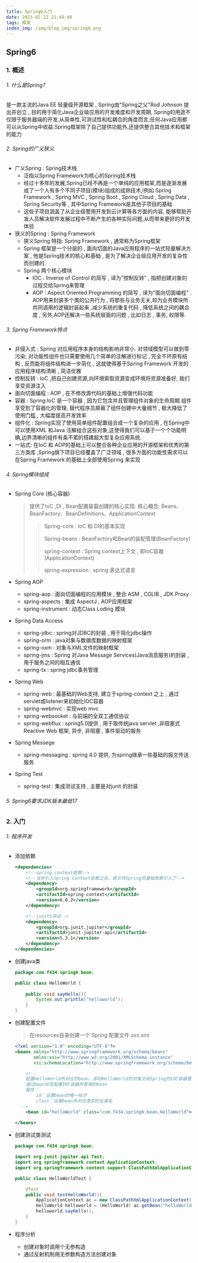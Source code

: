 ```yaml
---
title: Spring6入门
date: 2023-02-22 21:44:48
tags: 框架
index_img: /img/blog_img/spring6.png
---
```



## Spring6

### 1. 概述

###### 1. 什么是Spring?

   是一款主流的Java EE 轻量级开源框架 , Spring由"Spring之父"Rod Johnson 提出并创立 , 目的用于简化Java企业级应用的开发难度和开发周期, Spring的用途不仅限于服务器端的开发.从简单性,可测试性和松耦合的角度而言,任何Java应用都可以从Spring中收益.Spring框架除了自己提供功能外,还提供整合其他技术和框架的能力

###### 2. Spring的广义狭义

   - 广义Spring : Spring技术栈
     - 泛指以Spring Framework为核心的Spring技术栈
     - 经过十多年的发展,Spring已经不再是一个单纯的应用框架,而是逐渐发展成了一个人有多个不同子项目(模块)组成的成熟技术,l例如 Spring Framework , Spring MVC , Spring Boot , Spring Cloud , Spring Data , Spring Security等 , 其中Spring Framework是其他子项目的基础
     - 这些子项目涵盖了从企业级警用开发到云计算等各方面的内容, 能够帮助开发人员解决软件发展过程中不断产生的各种实际问题,从而带来更好的开发体验
   - 狭义的Spring : Spring Framework
     - 狭义Spring 特指: Spring Framework , 通常称为Spring框架
     - Spring 框架是一个分层的 , 面向切面的Java应用程序的一站式轻量解决方案 , 他是Spring技术的核心和基础 , 是为了解决企业级应用开发的复杂性而创建的.
     - Spring 两个核心模块
       - IOC : Inverse of Control 的简写 , 译为"控制反转" , 指把创建对象的过程交给Spring来管理
       - AOP : Aspect Oriented Programming 的简写 , 译为"面向切面编程" . AOP用来封装多个类的公共行为 , 将那些与业务无关,却为业务模块所共同调用的逻辑封装起来 ,减少系统的重复代码 , 降低系统之间的耦合度 , 另外,AOP还解决一些系统层面的问题 , 比如日志 , 事务, 权限等.

###### 3. Spring Framework特点

   - 非侵入式 : Spring 对应用程序本身的结构影响非常小. 对领域模型可以做到零污染; 对功能性组件也只需要使用几个简单的注解进行标记 , 完全不坏原有结构 , 反而能将组件结构进一步简化 , 这就使得基于Spring Framework 开发的应用程序结构清晰 , 简洁优雅
   - 控制反转 : IoC ,把自己创建资源,向环境索取资源变成环境将资源准备好, 我们享受资源注入
   - 面向切面编程 : AOP , 在不修改源代码的基础上增强代码功能
   - 容器 : Spring IoC 是一个容器 , 因为它包含并且管理组件对象的生命周期.组件享受到了容器化的管理, 替代程序员屏蔽了组件创建中大量细节 , 极大降低了使用门槛 , 大幅度提高开发效率
   - 组件化 : Spring实现了使用简单组件配置组合成一个复杂的应用 , 在Spring中可以使用XML 和Java 注解组合这些对象,这使得我们可以基于一个个功能明确,边界清晰的组件有条不紊的搭建超大型复杂应用系统.
   - 一站式: 在IoC 和 AOP的基础上可以整合各种企业应用的开源框架和优秀的第三方类库 ,Spring旗下项目已经覆盖了广泛领域 , 很多方面的功能性需求可以在Spring Framework 的基础上全部使用Spring 来实现

###### 4. Spring模块组成

   - Spring Core (核心容器)

     > 提供了IoC ,DI , Bean配置装载创建的核心实现. 核心概念: Beans、BeanFactory、BeanDefinitions、ApplicationContext
     >
     > > Spring-core : IoC 和 DI的基本实现
     > >
     > > Spring-beans : BeanFactory和Bean的装配管理(BeanFactory)
     > >
     > > spring-context : Spring context上下文 , 即IoC容器(ApplicationContext)
     > >
     > > spring-expression : spring 表达式语言

   - Spring AOP
     - spring-aop : 面向切面编程的应用模块 , 整合 ASM , CGLIB , JDK Proxy
     - spring-aspects : 集成 AspectJ , AOP应用框架
     - spring-instrument : 动态Class Loding 模块
   - Spring Data Access
     - spring-jdbc : spring对JDBC的封装 , 用于简化jdbc操作
     - spring-orm : java对象与数据库数据的映射框架
     - spring-oxm : 对象与XML文件的映射框架
     - spring-jms : Spring 对Java Message Services(Java消息服务)的封装 , 用于服务之间的相互通信
     - spring-tx : spring jdbc事务管理
   - Spring Web
     - spring-web : 最基础的Web支持, 建立于spring-context 之上 , 通过servlet或listener来初始化IOC容器
     - spring-webmvc : 实现web mvc
     - spring-websocket : 与前端的全双工通信协议
     - spring-webflux : spring5.0提供 , 用于取传统java servlet ,非阻塞式Reactive Web 框架, 异步, 非阻塞 , 事件驱动的服务
   - Spring Messege
     - spring-messaging : spring 4.0 提供, 为spring继承一些基础的报文传送服务
   - Spring Test
     - spring-test : 集成测试支持 , 主要是对junit 的封装

###### 5. Spring6要求JDK版本最低17





### 2. 入门

###### 1. 程序开发

- 添加依赖

  ```xml
  <dependencies>
      <!--spring context依赖-->
      <!--当你引入Spring Context依赖之后，表示将Spring的基础依赖引入了-->
      <dependency>
          <groupId>org.springframework</groupId>
          <artifactId>spring-context</artifactId>
          <version>6.0.2</version>
      </dependency>
  
      <!--junit5测试-->
      <dependency>
          <groupId>org.junit.jupiter</groupId>
          <artifactId>junit-jupiter-api</artifactId>
          <version>5.3.1</version>
      </dependency>
  </dependencies>
  ```

- 创建java类

  ```java
  package com.f434.spring6.bean;
  
  public class HelloWorld {
      
      public void sayHello(){
          System.out.println("helloworld");
      }
  }
  ```

- 创建配置文件

  > 在resources目录创建一个 Spring 配置文件 xxx.xml

  ```xml
  <?xml version="1.0" encoding="UTF-8"?>
  <beans xmlns="http://www.springframework.org/schema/beans"
         xmlns:xsi="http://www.w3.org/2001/XMLSchema-instance"
         xsi:schemaLocation="http://www.springframework.org/schema/beans http://www.springframework.org/schema/beans/spring-beans.xsd">
  
      <!--
      配置HelloWorld所对应的bean，即将HelloWorld的对象交给Spring的IOC容器管理
      通过bean标签配置IOC容器所管理的bean
      属性：
          id：设置bean的唯一标识
          class：设置bean所对应类型的全类名
  	-->
      <bean id="helloWorld" class="com.f434.spring6.bean.HelloWorld"></bean>
      
  </beans>
  ```

- 创建测试类测试

  ```java
  package com.f434.spring6.bean;
  
  import org.junit.jupiter.api.Test;
  import org.springframework.context.ApplicationContext;
  import org.springframework.context.support.ClassPathXmlApplicationContext;
  
  public class HelloWorldTest {
  
      @Test
      public void testHelloWorld(){
          ApplicationContext ac = new ClassPathXmlApplicationContext("beans.xml");
          HelloWorld helloworld = (HelloWorld) ac.getBean("helloWorld");
          helloworld.sayHello();
      }
  }
  ```

- 程序分析

  - 创建对象时调用个无参构造
  - 通过反射机制用无参数构造方法创建对象
